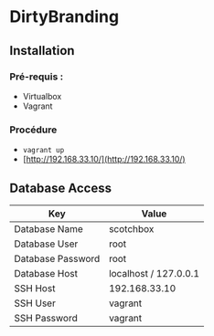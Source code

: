 # DirtyBranding

## Installation

### Pré-requis : 
- Virtualbox
- Vagrant

### Procédure
- `vagrant up`
- [http://192.168.33.10/](http://192.168.33.10/)

## Database Access

| Key  | Value |
| ------------- | ------------- |
| Database Name  | scotchbox  |
| Database User  | root  |
| Database Password  | root  |
| Database Host  | localhost / 127.0.0.1  |
| SSH Host  | 192.168.33.10  |
| SSH User  | vagrant  |
| SSH Password  | vagrant  |